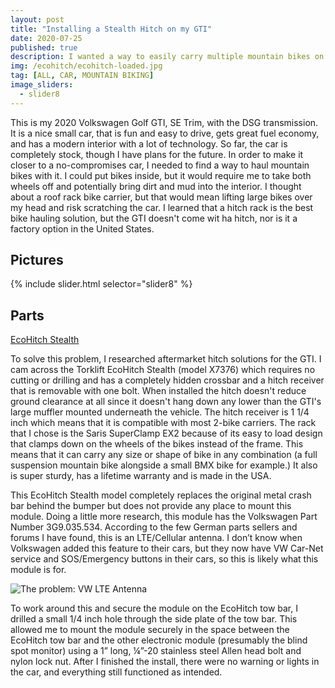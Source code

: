 ```yaml
---
layout: post
title: "Installing a Stealth Hitch on my GTI"
date: 2020-07-25
published: true
description: I wanted a way to easily carry multiple mountain bikes on my Volkswagen GTI without having to disassemble them. So I installed an EcoHitch Stealth which hides completely behind the rear bumper with a removable low-profile receiver with good ground clearance.
img: /ecohitch/ecohitch-loaded.jpg
tag: [ALL, CAR, MOUNTAIN BIKING]
image_sliders:
  - slider8
---
```


This is my 2020 Volkswagen Golf GTI, SE Trim, with the DSG transmission. It is a nice small car, that is fun and easy to drive, gets great fuel economy, and has a modern interior with a lot of technology. So far, the car is completely stock, though I have plans for the future. In order to make it closer to a no-compromises car, I needed to find a way to haul mountain bikes with it. I could put bikes inside, but it would require me to take both wheels off and potentially bring dirt and mud into the interior. I thought about a roof rack bike carrier, but that would mean lifting large bikes over my head and risk scratching the car. I learned that a hitch rack is the best bike hauling solution, but the GTI doesn't come wit ha hitch, nor is it a factory option in the United States.

## Pictures

{% include slider.html selector="slider8" %}


## Parts
[EcoHitch Stealth](https://www.etrailer.com/Trailer-Hitch/Volkswagen/Golf/2018/306-X7376.html?vehicleid=201875400)

To solve this problem, I researched aftermarket hitch solutions for the GTI. I cam across the Torklift EcoHitch Stealth (model X7376) which requires no cutting or drilling and has a completely hidden crossbar and a hitch receiver that is removable with one bolt. When installed the hitch doesn't reduce ground clearance at all since it doesn't hang down any lower than the GTI's large muffler mounted underneath the vehicle. The hitch receiver is 1 1/4 inch which means that it is compatible with most 2-bike carriers. The rack that I chose is the Saris SuperClamp EX2 because of its easy to load design that clamps down on the wheels of the bikes instead of the frame. This means that it can carry any size or shape of bike in any combination (a full suspension mountain bike alongside a small BMX bike for example.) It also is super sturdy, has a lifetime warranty and is made in the USA.

This EcoHitch Stealth model completely replaces the original metal crash bar behind the bumper but does not provide any place to mount this module. Doing a little more research, this module has the Volkswagen Part Number 3G9.035.534. According to the few German parts sellers and forums I have found, this is an LTE/Cellular antenna. I don’t know when Volkswagen added this feature to their cars, but they now have VW Car-Net service and SOS/Emergency buttons in their cars, so this is likely what this module is for.

![The problem: VW LTE Antenna](http://wbenb.github.io/assets/ecohitch/ecohitch-problem.jpg)

To work around this and secure the module on the EcoHitch tow bar, I drilled a small 1/4 inch hole through the side plate of the tow bar. This allowed me to mount the module securely in the space between the EcoHitch tow bar and the other electronic module (presumably the blind spot monitor) using a 1” long, ¼”-20 stainless steel Allen head bolt and nylon lock nut. After I finished the install, there were no warning or lights in the car, and everything still functioned as intended.
